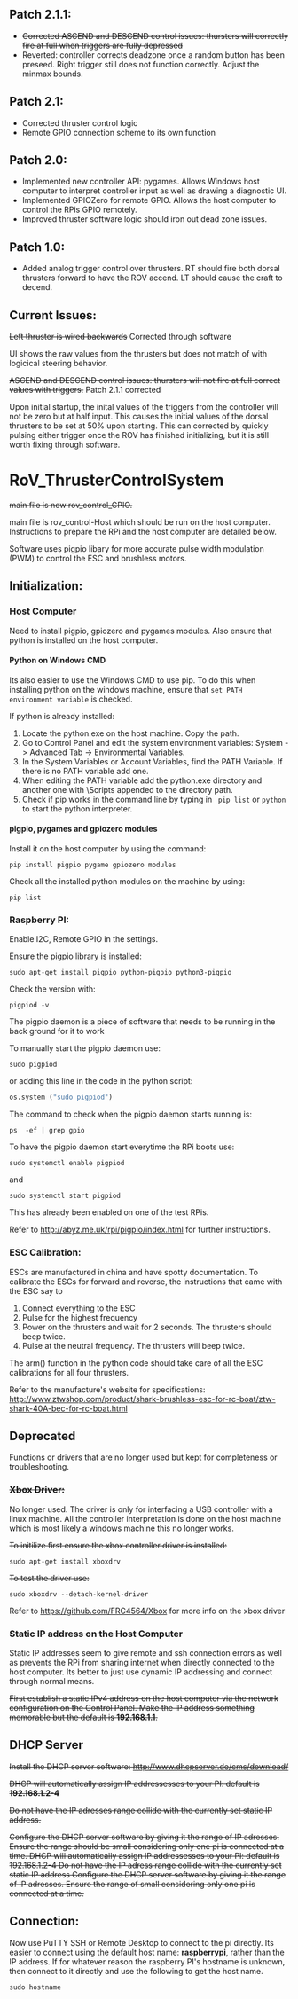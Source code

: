 ## Patch 2.1.1:
- ~~Corrected ASCEND and DESCEND control issues: thursters will correctly fire at full when triggers are fully depressed~~ 
- Reverted: controller corrects deadzone once a random button has been preseed. Right trigger still does not function correctly. Adjust the minmax bounds.


## Patch 2.1:
- Corrected thruster control logic
- Remote GPIO connection scheme to its own function


## Patch 2.0:
- Implemented new controller API: pygames. Allows Windows host computer to interpret controller input as well as drawing a diagnostic UI.
- Implemented GPIOZero for remote GPIO. Allows the host computer to control the RPis GPIO remotely. 
- Improved thruster software logic should iron out dead zone issues.

## Patch 1.0:
- Added analog trigger control over thrusters. RT should fire both dorsal thrusters forward to have the ROV accend. LT should cause the craft to decend.

## Current Issues:

~~Left thruster is wired backwards~~  Corrected through software

UI shows the raw values from the thrusters but does not match of with logicical steering behavior.



~~ASCEND and DESCEND control issues: thursters will not fire at full correct values with triggers.~~ Patch 2.1.1 corrected

Upon initial startup, the inital values of the triggers from the controller will not be zero but at half input. 
This causes the initial values of the dorsal thrusters to be set at 50% upon starting. 
This can corrected by quickly pulsing either trigger once the ROV has finished initializing, but it is still worth fixing through software.





# RoV_ThrusterControlSystem

~~main file is now rov_control_GPIO.~~ 

main file is rov_control-Host which should be run on the host computer. Instructions to prepare the RPi and the host computer are detailed below. 

Software uses pigpio libary for more accurate pulse width modulation (PWM) to control the ESC and brushless motors.

## Initialization:

### Host Computer
Need to install pigpio, gpiozero and pygames modules.
Also ensure that python is installed on the host computer.

#### Python on Windows CMD
Its also easier to use the Windows CMD to use pip. 
To do this when installing python on the windows machine, ensure that ```set PATH environment variable``` is checked. 

If python is already installed:
1. Locate the python.exe on the host machine. Copy the path.
2. Go to Control Panel and edit the system environment variables: System -> Advanced Tab -> Environmental Variables.
3. In the System Variables or Account Variables, find the PATH Variable. If there is no PATH variable add one.
4. When editing the PATH variable add the python.exe directory and another one with \Scripts appended to the directory path.
5. Check if pip works in the command line by typing in ``` pip list``` or ```python``` to start the python interpreter. 

#### pigpio, pygames and gpiozero modules
Install it on the host computer by using the command:
```
pip install pigpio pygame gpiozero modules
```
Check all the installed python modules on the machine by using:
```
pip list
```

### Raspberry PI:
Enable I2C, Remote GPIO in the settings.

Ensure the pigpio library is installed:
```
sudo apt-get install pigpio python-pigpio python3-pigpio
```
Check the version with:
```
pigpiod -v
```
The pigpio daemon is a piece of software that needs to be running in the back ground for it to work

To manually start the pigpio daemon use:
```
sudo pigpiod
```
or adding this line in the code in the python script:
```python
os.system ("sudo pigpiod")
```

The command to check when the pigpio daemon starts running is:
```
ps  -ef | grep gpio
```

To have the pigpio daemon start everytime the RPi boots use:
```
sudo systemctl enable pigpiod
```
and
```
sudo systemctl start pigpiod
```
This has already been enabled on one of the test RPis.


Refer to http://abyz.me.uk/rpi/pigpio/index.html for further instructions.

### ESC Calibration:
ESCs are manufactured in china and have spotty documentation.
To calibrate the ESCs for forward and reverse, the instructions that came with the ESC say to
1. Connect everything to the ESC 
2. Pulse for the highest frequency
3. Power on the thrusters and wait for 2 seconds. The thrusters should beep twice.
4. Pulse at the neutral frequency. The thrusters will beep twice.

The arm() function in the python code should take care of all the ESC calibrations for all four thrusters. 

Refer to the manufacture's website for specifications: http://www.ztwshop.com/product/shark-brushless-esc-for-rc-boat/ztw-shark-40A-bec-for-rc-boat.html


## Deprecated
Functions or drivers that are no longer used but kept for completeness or troubleshooting.
### ~~Xbox Driver:~~

No longer used. The driver is only for interfacing a USB controller with a linux machine. All the controller interpretation is done on the host machine which is most likely a windows machine this no longer works. 

~~To initilize first ensure the xbox controller driver is installed:~~

```
sudo apt-get install xboxdrv
```

~~To test the driver use:~~
```
sudo xboxdrv --detach-kernel-driver
```

Refer to https://github.com/FRC4564/Xbox for more info on the xbox driver



### ~~Static IP address on the Host Computer~~
Static IP addresses seem to give remote and ssh connection errors as well as prevents the RPi from sharing internet when directly connected to the host computer. 
Its better to just use dynamic IP addressing and connect through normal means.

~~First establish a static IPv4 address on the host computer via the network configuration on the Control Panel.
Make the IP address something memorable but the default is **192.168.1.1**.~~


## DHCP Server

~~Install the DHCP server software:
http://www.dhcpserver.de/cms/download/~~

~~DHCP will automatically assign IP addressesses to your PI: default is **192.168.1.2-4**~~

~~Do not have the IP adresses range collide with the currently set static IP address.~~

~~Configure the DHCP server software by giving it the range of IP adresses. Ensure the range should be small considering only one pi is connected at a time. 
DHCP will automatically assign IP addressesses to your PI: default is 192.168.1.2-4
Do not have the IP adress range collide with the currently set static IP address
Configure the DHCP server software by giving it the range of IP adresses. Ensure the range of small considering only one pi is connected at a time.~~ 


## Connection:
Now use PuTTY SSH or Remote Desktop to connect to the pi directly. Its easier to connect using the default host name: **raspberrypi**, rather than the IP address. If for whatever reason the raspberry PI's hostname is unknown, then connect to it directly and use the following to get the host name.
```
sudo hostname
```

